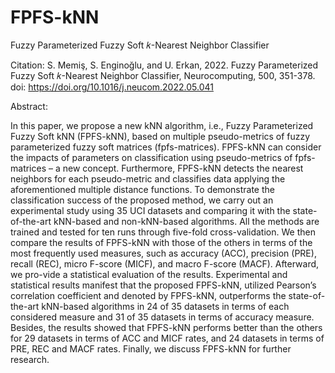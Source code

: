 # FPFS-kNN
Fuzzy Parameterized Fuzzy Soft 𝑘-Nearest Neighbor Classifier

Citation: S. Memiş, S. Enginoğlu, and U. Erkan, 2022. Fuzzy Parameterized Fuzzy Soft 𝑘-Nearest Neighbor Classifier, Neurocomputing, 500, 351-378.
doi: https://doi.org/10.1016/j.neucom.2022.05.041

Abstract:

In this paper, we propose a new kNN algorithm, i.e., Fuzzy Parameterized Fuzzy Soft kNN (FPFS-kNN), based on multiple pseudo-metrics of fuzzy parameterized fuzzy soft matrices (fpfs-matrices). FPFS-kNN can consider the impacts of parameters on classification using pseudo-metrics of fpfs-matrices – a new concept. Furthermore, FPFS-kNN detects the nearest neighbors for each pseudo-metric and classifies data applying the aforementioned multiple distance functions. To demonstrate the classification success of the proposed method, we carry out an experimental study using 35 UCI datasets and comparing it with the state-of-the-art kNN-based and non-kNN-based algorithms. All the methods are trained and tested for ten runs through five-fold cross-validation. We then compare the results of FPFS-kNN with those of the others in terms of the most frequently used measures, such as accuracy (ACC), precision (PRE), recall (REC), micro F-score (MICF), and macro F-score (MACF). Afterward, we pro-vide a statistical evaluation of the results. Experimental and statistical results manifest that the proposed FPFS-kNN, utilized Pearson’s correlation coefficient and denoted by FPFS-kNN, outperforms the state-of-the-art kNN-based algorithms in 24 of 35 datasets in terms of each considered measure and 31 of 35 datasets in terms of accuracy measure. Besides, the results showed that FPFS-kNN performs better than the others for 29 datasets in terms of ACC and MICF rates, and 24 datasets in terms of PRE, REC and MACF rates. Finally, we discuss FPFS-kNN for further research.
